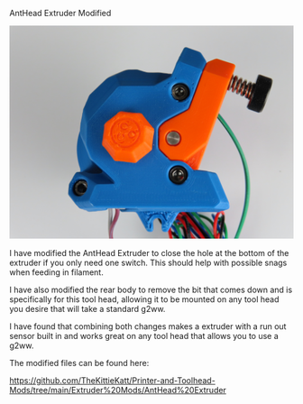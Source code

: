 AntHead Extruder Modified

![Alt text](https://github.com/TheKittieKatt/Information-Insights/blob/main/Extruders/AntHead/IMG_4606.JPG)

I have modified the AntHead Extruder to close the hole at the bottom of the extruder if you only need one switch.    This should help with possible snags when feeding in filament. 

I have also modified the rear body to remove the bit that comes down and is specifically for this tool head, allowing it to be mounted on any tool head you desire that will take a standard g2ww.  

I have found that combining both changes makes a extruder with a run out sensor built in and works great on any tool head that allows you to use a g2ww.   

The modified files can be found here:

https://github.com/TheKittieKatt/Printer-and-Toolhead-Mods/tree/main/Extruder%20Mods/AntHead%20Extruder